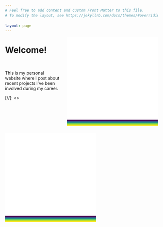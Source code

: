 ```yaml
---
# Feel free to add content and custom Front Matter to this file.
# To modify the layout, see https://jekyllrb.com/docs/themes/#overriding-theme-defaults

layout: page
---
```


<img src="/assets/conv_23.gif" width="300" style="float: right; margin-left: 25px; margin-bottom: 25px;"/>

# Welcome!
<br />

This is my personal website where I post about recent projects I've been involved during my career.   


[//]: <> <img src="/assets/conv_23.gif" width="300"/>

